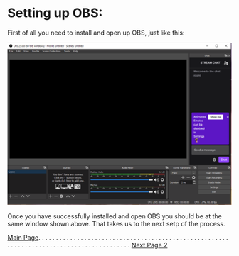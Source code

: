 # Setting up OBS:

First of all you need to install and open up OBS, just like this: 

![](Pictures/firstscreen.png)

Once you have successfully installed and open OBS you should be at the same window shown above. That takes us to the next setp of the process. 

[Main Page](https://github.com/YousifAlSaeed/Final1600). . . . . . . . . . . . . . . . . . . . . . . . . . . . . . . . . . . . . . . . . . . . . . . . . . . . . . . . . . . . . . . . . . . . . . . . . . . . . . . . . . . . . . . . .  [Next Page 2](https://github.com/YousifAlSaeed/Final1600/blob/main/Page2.md)

